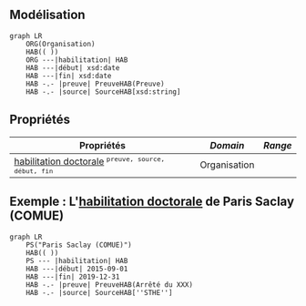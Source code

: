 ## Modélisation

```mermaid
graph LR
    ORG(Organisation) 
    HAB(( ))
    ORG ---|habilitation| HAB
    HAB ---|début| xsd:date
    HAB ---|fin| xsd:date
    HAB -.- |preuve| PreuveHAB(Preuve)
    HAB -.- |source| SourceHAB[xsd:string]
```

## Propriétés


| **Propriétés** | ***Domain*** | ***Range*** |
| --- | --- | --- |
| [habilitation doctorale](Propriétés/habilitation%20doctorale.md) <sup>`preuve, source, début, fin`</sup> | Organisation |  |


## Exemple : L'[habilitation doctorale](Propriétés/habilitation%20doctorale.md) de Paris Saclay (COMUE)

```mermaid
graph LR
    PS("Paris Saclay (COMUE)") 
    HAB(( ))
    PS --- |habilitation| HAB
    HAB ---|début| 2015-09-01
    HAB ---|fin| 2019-12-31
    HAB -.- |preuve| PreuveHAB(Arrêté du XXX)
    HAB -.- |source| SourceHAB[''STHE'']
```